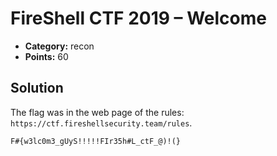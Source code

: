 # FireShell CTF 2019 – Welcome

* **Category:** recon
* **Points:** 60

## Solution

The flag was in the web page of the rules: `https://ctf.fireshellsecurity.team/rules`.

```
F#{w3lc0m3_gUyS!!!!!FIr35h#L_ctF_@)!(}
```
